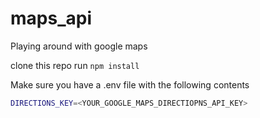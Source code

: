# maps_api
Playing around with google maps

clone this repo
run `npm install`

Make sure you have a .env file with the following contents
```bash
DIRECTIONS_KEY=<YOUR_GOOGLE_MAPS_DIRECTIOPNS_API_KEY>
```

